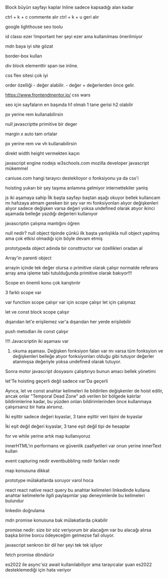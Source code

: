 Block büyün sayfayı kaplar
Inline sadece kapsadığı alan kadar

ctrl + k + c commente alır
ctrl + k + u geri alır

google lighthouse seo toolu

id classı ezer
!important her şeyi ezer ama kullanılması önerilmiyor

mdn baya iyi site gözat

border-box kullan

div block elementtir
span ise inline.

css flex sitesi çok iyi

order özelliği - değer alabilir. - değer + değerlerden önce gelir.

https://www.frontendmentor.io/
css wars

seo için sayfaların en başında h1 olmalı 1 tane gerisi
h2 olabilir

px yerine rem kullanabilirsin

null javascriptte primitive bir deger

margin x auto tam ortalar

px yerine rem vw vh kullanabilirsin

direkt width height vermekten kaçın

javascript engine nodejs
w3schools.com
mozilla developer javascript mükemmel

caniuse.com hangi tarayıcı desteklioyor o fonksiyonu ya da css'i

hoisting yukarı bir şey taşıma anlamına gelmiyor internettekiler yanlış

js iki aşamaya sahip
İlk başta sayfayı baştan aşağı okuyor bellek kullancam mı hafızaya atmam gereken bir şey var mı fonksiyonları alıyor değişkenleri alıyor sadece değişken varsa değeri yoksa undefined olarak atıyor
ikinci aşamada belleğe yazdığı değerleri kullanıyor

javascriptin çalışma mantığını öğren

null nedir?
null object tipinde çünkü ilk başta yanlışlıkla null object yapılmış ama çok etkisi olmadığı için böyle devam etmiş

prototypeda object adında bir consttructor var özellikleri oradan al

Array'in parenti object

arrayin içinde tek değer olursa o primitive olarak çalışır
normalde referans array ama işleme tabi tutulduğunda primitive olarak bakıyor!!!

Scope en önemli konu çok karıştırılır

3 farklı scope var

var function scope çalışır
var için scope çalışır let için çalışmaz

let ve const block scope çalışır

dışarıdan let'e erişilemez
var'a dışarıdan her yerde erişilebilir

push metodları ile const çalışır

!!!!
Javacsriptin iki aşaması var

1. okuma aşaması.
   Değişken fonksiyon falan var mı varsa tüm fonksyion ve değişkenleri belleğe atıyor fonksiyonları olduğu gibi tutuyor değerler atanmışsa değeriyle yoksa undefined olarak tutuyor.

Sonra motor javascript dosyasını çalışıtırıyo
bunun amacı bellek yönetimi

let'Te hoisting geçerli değil sadece var'Da geçerli

Ayrıca, let ve const anahtar kelimeleri ile bildirilen değişkenler de hoist edilir, ancak onlar "Temporal Dead Zone" adı verilen bir bölgede kalırlar bildirimlerine kadar, bu yüzden onları bildirimlerinden önce kullanmaya çalışırsanız bir hata alırsınız.

İki eşittir sadece değeri kıyaslar, 3 tane eşittir veri tipini de kıyaslar

İki eşit değil değeri kıyaslar, 3 tane eşit değil tipi de hesaplar

for ve while yerine artık map kullanıyoruz

innerHTML'in performans ve güvenlik zaafiyetleri var onun yerine innerText kullan

event capturing nedir eventbubbling nedir farkları nedir

map konusuna dikkat

prototype mülakatlarda soruyor varol hoca

react react native react query
bu anahtar kelimeleri linkedinde kullana
anahtar kelimelerle ilgili paylaşımlar yap deneyimlerde bu kelimeleri bulundur

linkedin doğrulama

mdn promise konusuna bak mülakatlarda çıkabilir

promise nedir: size bir söz veriyorum bir alacağım var bu alacağı alırsa başka birine borcu ödeyeceğim gelmezse fail oluyor.

javascript senkron bir dil her şeyi tek tek işliyor

fetch promise döndürür

es2022 ile async'siz await kullanılabiliyor ama tarayıcalar şuan es2022 desteklemediği için hata veriyor
